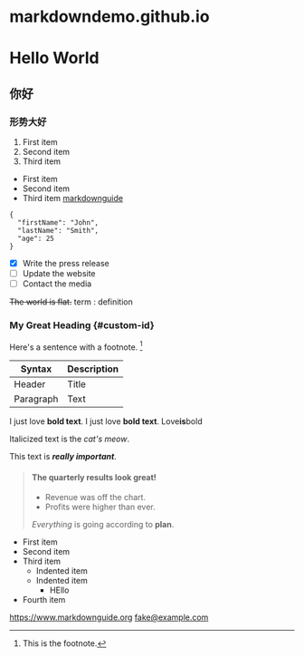 # markdowndemo.github.io
# Hello World
## 你好
### 形势大好
1. First item
2. Second item
3. Third item
- First item
- Second item
- Third item
[markdownguide](https://www.markdownguide.org/cheat-sheet/)

```
{
  "firstName": "John",
  "lastName": "Smith",
  "age": 25
}
```
- [x] Write the press release
- [ ] Update the website
- [ ] Contact the media

~~The world is flat.~~
	term
: definition

### My Great Heading {#custom-id}

Here's a sentence with a footnote. [^1]

[^1]: This is the footnote.

| Syntax | Description |
| ----------- | ----------- |
| Header | Title |
| Paragraph | Text |

I just love **bold text**.
I just love __bold text__.
Love**is**bold


Italicized text is the *cat's meow*.	

This text is ***really important***.	

> #### The quarterly results look great!
>
> - Revenue was off the chart.
> - Profits were higher than ever.
>
>  *Everything* is going according to **plan**.

- First item
- Second item
- Third item
    - Indented item
    - Indented item
    	- HEllo
- Fourth item

<https://www.markdownguide.org>
<fake@example.com>
